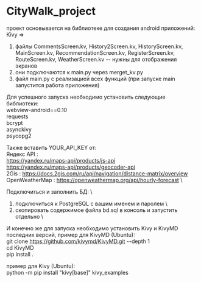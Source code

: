 # CityWalk_project

проект основывается на библиотеке для создания android приложений: Kivy =>
1. файлы CommentsScreen.kv, History2Screen.kv, HistoryScreen.kv, MainScreen.kv, RecommendationScreen.kv, RegisterScreen.kv, RouteScreen.kv, WeatherScreen.kv -- нужны для отображения экранов
2. они подключаются к main.py через merget_kv.py
3. файл main.py с реализацией всех функций (при запуске main запустится работа приложения)

Для успешного запуска необходимо установить следующие библиотеки: \
webview-android==0.10 \
requests \
bcrypt \
asynckivy \
psycopg2 

Также вставить YOUR_API_KEY от: \
Яндекс API : \
https://yandex.ru/maps-api/products/js-api \
https://yandex.ru/maps-api/products/geocoder-api \
2Gis : https://docs.2gis.com/ru/api/navigation/distance-matrix/overview \
OpenWeatherMap : https://openweathermap.org/api/hourly-forecast \


Подключиться и заполнить БД: \
1. подключиться к PostgreSQL с вашим именем и паролем \
2. скопировать содержимое файла bd.sql в консоль и запустить отдельно \

И конечно же для запуска необходимо установить Kivy и KivyMD последних версий, пример для KivyMD (Ubuntu): \
git clone https://github.com/kivymd/KivyMD.git --depth 1 \
cd KivyMD \
pip install . 

пример для Kivy (Ubuntu): \
python -m pip install "kivy[base]" kivy_examples
